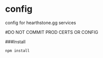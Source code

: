 # config
config for hearthstone.gg services

#DO NOT COMMIT PROD CERTS OR CONFIG

###Install

``npm install``